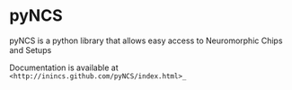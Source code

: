 pyNCS
=====

pyNCS is a python library that allows easy access to Neuromorphic Chips and Setups

Documentation is available at `<http://inincs.github.com/pyNCS/index.html>_`